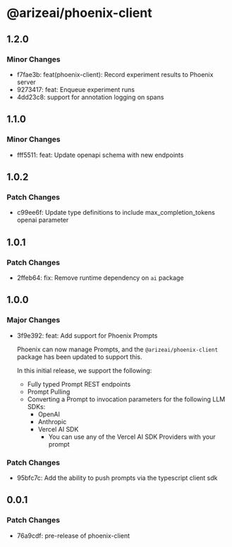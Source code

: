 # @arizeai/phoenix-client

## 1.2.0

### Minor Changes

- f7fae3b: feat(phoenix-client): Record experiment results to Phoenix server
- 9273417: feat: Enqueue experiment runs
- 4dd23c8: support for annotation logging on spans

## 1.1.0

### Minor Changes

- fff5511: feat: Update openapi schema with new endpoints

## 1.0.2

### Patch Changes

- c99ee6f: Update type definitions to include max_completion_tokens openai parameter

## 1.0.1

### Patch Changes

- 2ffeb64: fix: Remove runtime dependency on `ai` package

## 1.0.0

### Major Changes

- 3f9e392: feat: Add support for Phoenix Prompts

  Phoenix can now manage Prompts, and the `@arizeai/phoenix-client` package has been updated to support this.

  In this initial release, we support the following:

  - Fully typed Prompt REST endpoints
  - Prompt Pulling
  - Converting a Prompt to invocation parameters for the following LLM SDKs:
    - OpenAI
    - Anthropic
    - Vercel AI SDK
      - You can use any of the Vercel AI SDK Providers with your prompt

### Patch Changes

- 95bfc7c: Add the ability to push prompts via the typescript client sdk

## 0.0.1

### Patch Changes

- 76a9cdf: pre-release of phoenix-client
